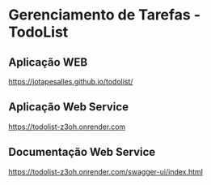 # Gerenciamento de Tarefas - TodoList

## Aplicação WEB 
https://jotapesalles.github.io/todolist/

## Aplicação Web Service 
https://todolist-z3oh.onrender.com

## Documentação Web Service
https://todolist-z3oh.onrender.com/swagger-ui/index.html

